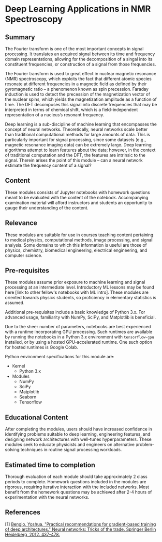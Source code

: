 # Deep Learning Applications in NMR Spectroscopy

## Summary
The Fourier transform is one of the most important concepts in signal processing. It translates an acquired signal between its time and frequency domain representations, allowing for the decomposition of a singal into its constituent frequencies, or construction of a signal from those frequencies.

The Fourier transform is used to great effect in nuclear magnetic resonance (NMR) spectroscopy, which exploits the fact that different atomic species resonate at different frequencies in a magnetic field as defined by their gyromagnetic ratio – a phenomenon known as spin precession. Faraday induction is used to detect the precession of the magnetization vector of the nuclear spins, which yields the magnetization amplitude as a function of time. The DFT decomposes this signal into discrete frequencies that may be interpreted in terms of chemical shift, which is a field-independent representation of a nucleus’s resonant frequency.

Deep learning is a sub-discipline of machine learning that encompasses the concept of neural networks. Theoretically, neural networks scale better than traditional computational methods for large amounts of data. This is particularly important for signal processing, since some datasets (e.g., magnetic resonance imaging data) can be extremely large. Deep learning algorithms attempt to learn features about the data; however, in the context of traditional computation and the DFT, the features are intrinsic to the signal. Therein arises the point of this module – can a neural network estimate the frequency content of a signal? 

## Content
These modules consists of Jupyter notebooks with homework questions meant to be evaluated with the content of the notebook. Accompanying examination material will afford instructors and students an opportunity to gauge their understanding of the content.

## Relevance
These modules are suitable for use in courses teaching content pertaining to medical physics, computational methods, image processing, and signal analysis. Some domains to which this information is useful are those of physics, chemistry, biomedical engineering, electrical engineering, and computer science.

## Pre-requisites
These modules assume prior exposure to machine learning and signal processing at an intermediate level. Introductory ML lessons may be found here [link to other fellow's notebooks with ML intro]. These modules are oriented towards physics students, so proficiency in elementary statistics is assumed.

Additional pre-requisites include a basic knowledge of Python 3.x. For advanced usage, familiarity with NumPy, SciPy, and Matplotlib is beneficial.

Due to the sheer number of parameters, notebooks are best experienced with a runtime incorporating GPU processing. Such runtimes are available by running the notebooks in a Python 3.x environment with `tensorflow-gpu` installed, or by using a hosted GPU-accelerated runtime. One such option for hosted runtimes is Google Colab.

Python environment specifications for this module are:
* Kernel
  * Python 3.x
* Modules
  * NumPy
  * SciPy
  * Matplotlib
  * Seaborn
  * Tensorflow

## Educational Content
After completing the modules, users should have increased confidence in identifying problems suitable to deep learning, engineering features, and designing network architectures with well-tunes hyperparameters. These modules seek to educate physicists and engineers on alternative problem-solving techniques in routine signal processing workloads.

## Estimated time to completion
Thorough evaluation of each module should take approximately 2 class periods to complete. Homework questions included in the modules are rigorous, requiring iterative interaction with the included networks. Most benefit from the homework questions may be achieved after 2-4 hours of experimentation with the neural networks.

## References
[1] [Bengio, Yoshua. "Practical recommendations for gradient-based training of deep architectures." Neural networks: Tricks of the trade. Springer Berlin Heidelberg, 2012. 437-478.](https://arxiv.org/abs/1206.5533)
